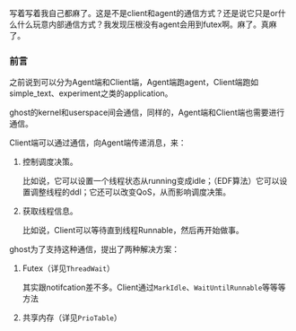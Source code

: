 写着写着我自己都麻了。这是不是client和agent的通信方式？还是说它只是or什么什么玩意内部通信方式？我发现压根没有agent会用到futex啊。麻了。真麻了。

### 前言

之前说到可以分为Agent端和Client端，Agent端跑agent，Client端跑如simple_text、experiment之类的application。

ghost的kernel和userspace间会通信，同样的，Agent端和Client端也需要进行通信。

Client端可以通过通信，向Agent端传递消息，来：

1. 控制调度决策。

   比如说，它可以设置一个线程状态从running变成idle；（EDF算法）它可以设置调整线程的ddl；它还可以改变QoS，从而影响调度决策。

2. 获取线程信息。

   比如说，Client可以等待直到线程Runnable，然后再开始做事。

ghost为了支持这种通信，提出了两种解决方案：

1. Futex（详见`ThreadWait`）

   其实跟notifcation差不多。Client通过`MarkIdle`、`WaitUntilRunnable`等等等方法

2. 共享内存（详见`PrioTable`）